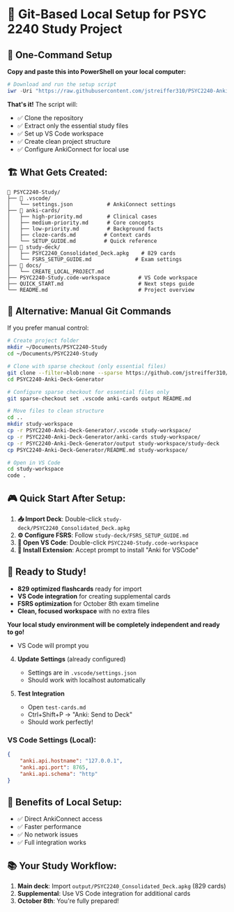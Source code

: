 # 🎯 Git-Based Local Setup for PSYC 2240 Study Project

## 🚀 One-Command Setup

**Copy and paste this into PowerShell on your local computer:**

```powershell
# Download and run the setup script
iwr -Uri "https://raw.githubusercontent.com/jstreiffer310/PSYC2240-Anki-Deck-Generator/main/setup-local-project.ps1" -OutFile "setup-local-project.ps1"; .\setup-local-project.ps1
```

**That's it!** The script will:
- ✅ Clone the repository
- ✅ Extract only the essential study files
- ✅ Set up VS Code workspace
- ✅ Create clean project structure
- ✅ Configure AnkiConnect for local use

## 🏗️ What Gets Created:

```
📁 PSYC2240-Study/
├── 📁 .vscode/
│   └── settings.json           # AnkiConnect settings
├── 📁 anki-cards/
│   ├── high-priority.md        # Clinical cases
│   ├── medium-priority.md      # Core concepts  
│   ├── low-priority.md         # Background facts
│   ├── cloze-cards.md         # Context cards
│   └── SETUP_GUIDE.md         # Quick reference
├── 📁 study-deck/
│   ├── PSYC2240_Consolidated_Deck.apkg    # 829 cards
│   └── FSRS_SETUP_GUIDE.md              # Exam settings
├── 📁 docs/
│   └── CREATE_LOCAL_PROJECT.md
├── PSYC2240-Study.code-workspace         # VS Code workspace
├── QUICK_START.md                        # Next steps guide
└── README.md                             # Project overview
```

## 🎯 Alternative: Manual Git Commands

If you prefer manual control:

```bash
# Create project folder
mkdir ~/Documents/PSYC2240-Study
cd ~/Documents/PSYC2240-Study

# Clone with sparse checkout (only essential files)
git clone --filter=blob:none --sparse https://github.com/jstreiffer310/PSYC2240-Anki-Deck-Generator.git
cd PSYC2240-Anki-Deck-Generator

# Configure sparse checkout for essential files only
git sparse-checkout set .vscode anki-cards output README.md

# Move files to clean structure
cd ..
mkdir study-workspace
cp -r PSYC2240-Anki-Deck-Generator/.vscode study-workspace/
cp -r PSYC2240-Anki-Deck-Generator/anki-cards study-workspace/
cp -r PSYC2240-Anki-Deck-Generator/output study-workspace/study-deck
cp PSYC2240-Anki-Deck-Generator/README.md study-workspace/

# Open in VS Code
cd study-workspace
code .
```

## 🎮 Quick Start After Setup:

1. **📥 Import Deck**: Double-click `study-deck/PSYC2240_Consolidated_Deck.apkg`
2. **⚙️ Configure FSRS**: Follow `study-deck/FSRS_SETUP_GUIDE.md`  
3. **🔧 Open VS Code**: Double-click `PSYC2240-Study.code-workspace`
4. **🔌 Install Extension**: Accept prompt to install "Anki for VSCode"

## 🎯 Ready to Study!

- **829 optimized flashcards** ready for import
- **VS Code integration** for creating supplemental cards
- **FSRS optimization** for October 8th exam timeline
- **Clean, focused workspace** with no extra files

**Your local study environment will be completely independent and ready to go!**
   - VS Code will prompt you

4. **Update Settings** (already configured)
   - Settings are in `.vscode/settings.json`
   - Should work with localhost automatically

5. **Test Integration**
   - Open `test-cards.md`
   - Ctrl+Shift+P → "Anki: Send to Deck"
   - Should work perfectly!

### VS Code Settings (Local):
```json
{
    "anki.api.hostname": "127.0.0.1",
    "anki.api.port": 8765,
    "anki.api.schema": "http"
}
```

## 🎯 Benefits of Local Setup:
- ✅ Direct AnkiConnect access
- ✅ Faster performance
- ✅ No network issues
- ✅ Full integration works

## 📚 Your Study Workflow:
1. **Main deck**: Import `output/PSYC2240_Consolidated_Deck.apkg` (829 cards)
2. **Supplemental**: Use VS Code integration for additional cards
3. **October 8th**: You're fully prepared!